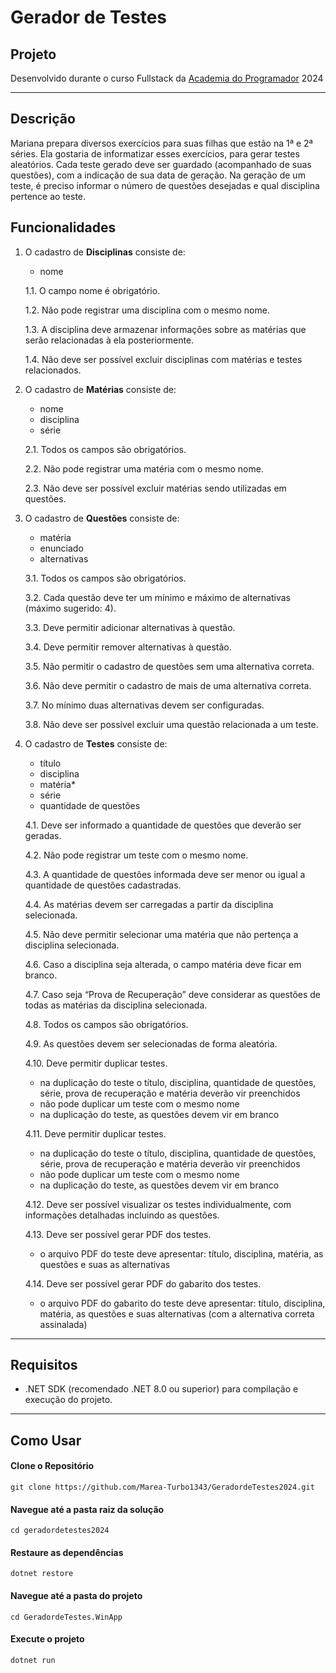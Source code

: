 # Gerador de Testes

## Projeto

Desenvolvido durante o curso Fullstack da [Academia do Programador](https://www.academiadoprogramador.net) 2024

---
## Descrição

Mariana prepara diversos exercícios para suas filhas que estão na 1ª e 2ª séries.
Ela gostaria de informatizar esses exercícios, para gerar testes aleatórios.
Cada teste  gerado deve ser guardado (acompanhado de suas questões), com a indicação de sua data de geração.
Na geração de um teste, é preciso informar o número de questões desejadas e qual disciplina pertence ao teste.

## Funcionalidades

1. O cadastro de **Disciplinas** consiste de:
	- nome

	1.1. O campo nome é obrigatório.

	1.2. Não pode registrar uma disciplina com o mesmo nome.

	1.3. A disciplina deve armazenar informações sobre as matérias que serão relacionadas à ela posteriormente.

	1.4. Não deve ser possível excluir disciplinas com matérias e testes relacionados.   

2. O cadastro de **Matérias** consiste de:
	- nome
	- disciplina
	- série

	2.1. Todos os campos são obrigatórios.

	2.2. Não pode registrar uma matéria com o mesmo nome.   

	2.3. Não deve ser possível excluir matérias sendo utilizadas em questões.
   
3. O cadastro de **Questões** consiste de:
	- matéria
	- enunciado
	- alternativas

	3.1. Todos os campos são obrigatórios.

	3.2. Cada questão deve ter um mínimo e máximo de alternativas (máximo sugerido: 4).
         
	3.3. Deve permitir adicionar alternativas à questão.

	3.4. Deve permitir remover alternativas à questão.

	3.5. Não permitir o cadastro de questões sem uma alternativa correta.

	3.6. Não deve permitir o cadastro de mais de uma alternativa correta.

	3.7. No mínimo duas alternativas devem ser configuradas.

	3.8. Não deve ser possível excluir uma questão relacionada a um teste.   
   
4. O cadastro de **Testes** consiste de:
	- título
	- disciplina
	- matéria*
	- série
	- quantidade de questões

	4.1. Deve ser informado a quantidade de questões que deverão ser geradas.

	4.2. Não pode registrar um teste com o mesmo nome.

	4.3. A quantidade de questões informada deve ser menor ou igual a quantidade de questões cadastradas.

	4.4. As matérias devem ser carregadas a partir da disciplina selecionada.

	4.5. Não deve permitir selecionar uma matéria que não pertença a disciplina selecionada.

	4.6. Caso a disciplina seja alterada, o campo matéria deve ficar em branco.

	4.7. Caso seja “Prova de Recuperação” deve considerar as questões de todas as matérias da disciplina selecionada.

	4.8. Todos os campos são obrigatórios.

	4.9. As questões devem ser selecionadas de forma aleatória.

	4.10. Deve permitir duplicar testes.
   	- na duplicação do teste o título, disciplina, quantidade de questões, série, prova de recuperação e matéria deverão vir preenchidos
   	- não pode duplicar um teste com o mesmo nome
   	- na duplicação do teste, as questões devem vir em branco

	4.11. Deve permitir duplicar testes.
   	- na duplicação do teste o título, disciplina, quantidade de questões, série, prova de recuperação e matéria deverão vir preenchidos
   	- não pode duplicar um teste com o mesmo nome
   	- na duplicação do teste, as questões devem vir em branco

	4.12. Deve ser possível visualizar os testes individualmente, com informações detalhadas incluindo as questões.

	4.13. Deve ser possível gerar PDF dos testes.
   	- o arquivo PDF do teste deve apresentar: título, disciplina, matéria, as questões e suas as alternativas
  
	4.14. Deve ser possível gerar PDF do gabarito dos testes.
   	- o arquivo PDF do gabarito do teste deve apresentar: título, disciplina, matéria, as questões e suas alternativas (com a alternativa correta assinalada)
---

## Requisitos

- .NET SDK (recomendado .NET 8.0 ou superior) para compilação e execução do projeto.
---
## Como Usar

#### Clone o Repositório
```
git clone https://github.com/Marea-Turbo1343/GeradordeTestes2024.git
```

#### Navegue até a pasta raiz da solução
```
cd geradordetestes2024
```

#### Restaure as dependências
```
dotnet restore
```

#### Navegue até a pasta do projeto
```
cd GeradordeTestes.WinApp
```

#### Execute o projeto
```
dotnet run
```
